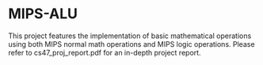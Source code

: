 # MIPS-ALU
This project features the implementation of basic mathematical operations using both MIPS normal math operations and MIPS logic operations.
Please refer to cs47_proj_report.pdf for an in-depth project report.
